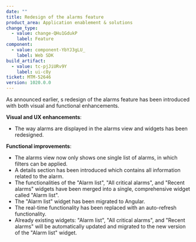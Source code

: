 ```yaml
---
date: ""
title: Redesign of the alarms feature
product_area: Application enablement & solutions
change_type:
  - value: change-QHu1GdukP
    label: Feature
component:
  - value: component-YbYJ3gLU_
    label: Web SDK
build_artifact:
  - value: tc-pjJiURv9Y
    label: ui-c8y
ticket: MTM-52646
version: 1020.0.0
---
```

As announced earlier, s redesign of the alarms feature has been introduced with both visual and functional enhancements.

**Visual and UX enhancements**:

* The way alarms are displayed in the alarms view and widgets has been redesigned.

**Functional improvements**:

* The alarms view now only shows one single list of alarms, in which filters can be applied.
* A details section has been introduced which contains all information related to the alarm.
* The functionalities of the "Alarm list", "All critical alarms", and "Recent alarms" widgets have been merged into a single, comprehensive widget called "Alarm list".
* The "Alarm list" widget has been migrated to Angular.
* The real-time functionality has been replaced with an auto-refresh functionality.
* Already existing widgets: "Alarm list", "All critical alarms", and "Recent alarms" will be automatically updated and migrated to the new version of the "Alarm list" widget.